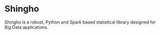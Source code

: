 # Shingho
Shingho is a robust, Python and Spark based statistical library designed for Big Data applications.
